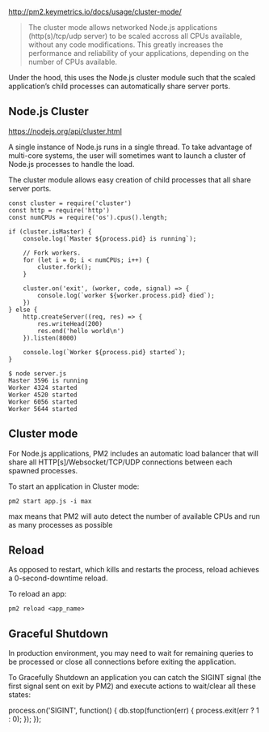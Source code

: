 http://pm2.keymetrics.io/docs/usage/cluster-mode/

> The cluster mode allows networked Node.js applications (http(s)/tcp/udp server) to be scaled accross all CPUs available, without any code modifications. This greatly increases the performance and reliability of your applications, depending on the number of CPUs available. 

Under the hood, this uses the Node.js cluster module such that the scaled application’s child processes can automatically share server ports.

## Node.js Cluster
https://nodejs.org/api/cluster.html

A single instance of Node.js runs in a single thread. To take advantage of multi-core systems, the user will sometimes want to launch a cluster of Node.js processes to handle the load.

The cluster module allows easy creation of child processes that all share server ports.

```
const cluster = require('cluster')
const http = require('http')
const numCPUs = require('os').cpus().length;

if (cluster.isMaster) {
    console.log(`Master ${process.pid} is running`);

    // Fork workers.
    for (let i = 0; i < numCPUs; i++) {
        cluster.fork();
    }

    cluster.on('exit', (worker, code, signal) => {
        console.log(`worker ${worker.process.pid} died`);
    })
} else {
    http.createServer((req, res) => {
        res.writeHead(200)
        res.end('hello world\n')
    }).listen(8000)

    console.log(`Worker ${process.pid} started`);
}

$ node server.js
Master 3596 is running
Worker 4324 started
Worker 4520 started
Worker 6056 started
Worker 5644 started
```

## Cluster mode
For Node.js applications, PM2 includes an automatic load balancer that will share all HTTP[s]/Websocket/TCP/UDP connections between each spawned processes.

To start an application in Cluster mode:
```
pm2 start app.js -i max
```
max means that PM2 will auto detect the number of available CPUs and run as many processes as possible

## Reload
As opposed to restart, which kills and restarts the process, reload achieves a 0-second-downtime reload.

To reload an app:
```
pm2 reload <app_name>
```

## Graceful Shutdown
In production environment, you may need to wait for remaining queries to be processed or close all connections before exiting the application. 

To Gracefully Shutdown an application you can catch the SIGINT signal (the first signal sent on exit by PM2) and execute actions to wait/clear all these states:

process.on('SIGINT', function() {
   db.stop(function(err) {
     process.exit(err ? 1 : 0);
   });
});